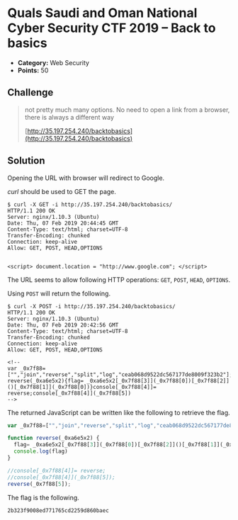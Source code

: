 # Quals Saudi and Oman National Cyber Security CTF 2019 – Back to basics

* **Category:** Web Security
* **Points:** 50

## Challenge

> not pretty much many options. No need to open a link from a browser, there is always a different way
>
> [http://35.197.254.240/backtobasics](http://35.197.254.240/backtobasics)

## Solution

Opening the URL with browser will redirect to Google.

*curl* should be used to GET the page.

```
$ curl -X GET -i http://35.197.254.240/backtobasics/
HTTP/1.1 200 OK
Server: nginx/1.10.3 (Ubuntu)
Date: Thu, 07 Feb 2019 20:44:45 GMT
Content-Type: text/html; charset=UTF-8
Transfer-Encoding: chunked
Connection: keep-alive
Allow: GET, POST, HEAD,OPTIONS


<script> document.location = "http://www.google.com"; </script>
```

The URL seems to allow following HTTP operations: `GET`, `POST`, `HEAD`, `OPTIONS`.

Using `POST` will return the following.

```
$ curl -X POST -i http://35.197.254.240/backtobasics/
HTTP/1.1 200 OK
Server: nginx/1.10.3 (Ubuntu)
Date: Thu, 07 Feb 2019 20:42:56 GMT
Content-Type: text/html; charset=UTF-8
Transfer-Encoding: chunked
Connection: keep-alive
Allow: GET, POST, HEAD,OPTIONS

<!--
var _0x7f88=["","join","reverse","split","log","ceab068d9522dc567177de8009f323b2"];function reverse(_0xa6e5x2){flag= _0xa6e5x2[_0x7f88[3]](_0x7f88[0])[_0x7f88[2]]()[_0x7f88[1]](_0x7f88[0])}console[_0x7f88[4]]= reverse;console[_0x7f88[4]](_0x7f88[5])
-->
```

The returned JavaScript can be written like the following to retrieve the flag.

```javascript
var _0x7f88=["","join","reverse","split","log","ceab068d9522dc567177de8009f323b2"];

function reverse(_0xa6e5x2) {
  flag= _0xa6e5x2[_0x7f88[3]](_0x7f88[0])[_0x7f88[2]]()[_0x7f88[1]](_0x7f88[0])
  console.log(flag)
}

//console[_0x7f88[4]]= reverse;
//console[_0x7f88[4]](_0x7f88[5]);
reverse(_0x7f88[5]);
```

The flag is the following.

```
2b323f9008ed771765cd2259d860baec
```